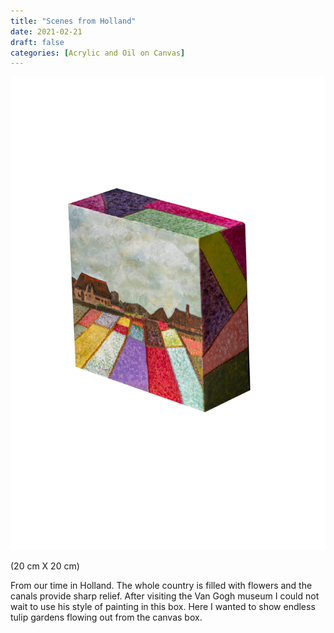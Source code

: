 ```yaml
---
title: "Scenes from Holland"
date: 2021-02-21
draft: false
categories: [Acrylic and Oil on Canvas]
---
```


![](Scenes-from-Holland-2-scaled.jpg)

(20 cm X 20 cm)

From our time in Holland. The whole country is filled with flowers and the canals provide sharp relief. After visiting the Van Gogh museum I could not wait to use his style of painting in this box. Here I wanted to show endless tulip gardens flowing out from the canvas box.
